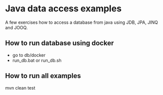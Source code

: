 # Java data access examples

A few exercises how to access a database from java using JDB, JPA, JINQ and JOOQ. 

## How to run database using docker
* go to db/docker 
* run_db.bat or run_db.sh

## How to run all examples
mvn clean test
